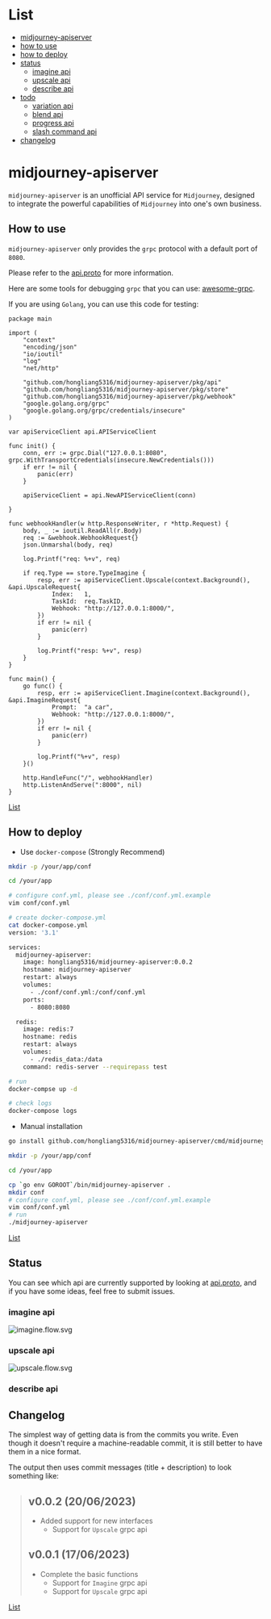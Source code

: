 List
====

* [midjourney-apiserver](#midjourney-apiserver)
* [how to use](#how-to-use)
* [how to deploy](#how-to-deploy)
* [status](#status)
    * [imagine api](#imagine-api)
    * [upscale api](#upscale-api)
    * [describe api](#describe-api)
* [todo](#todo)
    * [variation api](#variation-api)
    * [blend api](#blend-api)
    * [progress api](#progress-api)
    * [slash command api](#slash-command-api)
* [changelog](#changelog)

# midjourney-apiserver #

`midjourney-apiserver` is an unofficial API service for `Midjourney`, designed to integrate the powerful capabilities of `Midjourney` into one's own business.

## How to use ##

`midjourney-apiserver` only provides the `grpc` protocol with a default port of `8080`.

Please refer to the [api.proto](./pkg/api/api.proto) for more information.

Here are some tools for debugging `grpc` that you can use: [awesome-grpc](https://github.com/grpc-ecosystem/awesome-grpc#tools).

If you are using `Golang`, you can use this code for testing:

```golang
package main

import (
	"context"
	"encoding/json"
	"io/ioutil"
	"log"
	"net/http"

	"github.com/hongliang5316/midjourney-apiserver/pkg/api"
	"github.com/hongliang5316/midjourney-apiserver/pkg/store"
	"github.com/hongliang5316/midjourney-apiserver/pkg/webhook"
	"google.golang.org/grpc"
	"google.golang.org/grpc/credentials/insecure"
)

var apiServiceClient api.APIServiceClient

func init() {
	conn, err := grpc.Dial("127.0.0.1:8080", grpc.WithTransportCredentials(insecure.NewCredentials()))
	if err != nil {
		panic(err)
	}

	apiServiceClient = api.NewAPIServiceClient(conn)

}

func webhookHandler(w http.ResponseWriter, r *http.Request) {
	body, _ := ioutil.ReadAll(r.Body)
	req := &webhook.WebhookRequest{}
	json.Unmarshal(body, req)

	log.Printf("req: %+v", req)

	if req.Type == store.TypeImagine {
		resp, err := apiServiceClient.Upscale(context.Background(), &api.UpscaleRequest{
			Index:   1,
			TaskId:  req.TaskID,
			Webhook: "http://127.0.0.1:8000/",
		})
		if err != nil {
			panic(err)
		}

		log.Printf("resp: %+v", resp)
	}
}

func main() {
	go func() {
		resp, err := apiServiceClient.Imagine(context.Background(), &api.ImagineRequest{
			Prompt:  "a car",
			Webhook: "http://127.0.0.1:8000/",
		})
		if err != nil {
			panic(err)
		}

		log.Printf("%+v", resp)
	}()

	http.HandleFunc("/", webhookHandler)
	http.ListenAndServe(":8000", nil)
}
```

[List](#list)

## How to deploy ##

- Use `docker-compose` (Strongly Recommend)

```sh
mkdir -p /your/app/conf

cd /your/app

# configure conf.yml, please see ./conf/conf.yml.example
vim conf/conf.yml

# create docker-compose.yml
cat docker-compose.yml
version: '3.1'

services:
  midjourney-apiserver:
    image: hongliang5316/midjourney-apiserver:0.0.2
    hostname: midjourney-apiserver
    restart: always
    volumes:
      - ./conf/conf.yml:/conf/conf.yml
    ports:
      - 8080:8080

  redis:
    image: redis:7
    hostname: redis
    restart: always
    volumes:
      - ./redis_data:/data
    command: redis-server --requirepass test

# run
docker-compse up -d

# check logs
docker-compose logs
```

- Manual installation

```sh
go install github.com/hongliang5316/midjourney-apiserver/cmd/midjourney-apiserver@v0.0.2

mkdir -p /your/app/conf

cd /your/app

cp `go env GOROOT`/bin/midjourney-apiserver .
mkdir conf
# configure conf.yml, please see ./conf/conf.yml.example
vim conf/conf.yml
# run
./midjourney-apiserver
```

[List](#list)

## Status ##

You can see which api are currently supported by looking at [api.proto](./pkg/api/api.proto), and if you have some ideas, feel free to submit issues.

### imagine api ###

![imagine.flow.svg](img/imagine.flow.svg)

### upscale api ###

![upscale.flow.svg](img/upscale.flow.svg)

### describe api ###

## Changelog ##

The simplest way of getting data is from the commits you write.
Even though it doesn't require a machine-readable commit, it is still better to have them in a nice format.

The output then uses commit messages (title + description) to look something like:

> ## v0.0.2 (20/06/2023)
> - Added support for new interfaces
>   * Support for `Upscale` grpc api
> ## v0.0.1 (17/06/2023)
>
> - Complete the basic functions
>   * Support for `Imagine` grpc api
>   * Support for `Upscale` grpc api

[List](#list)
